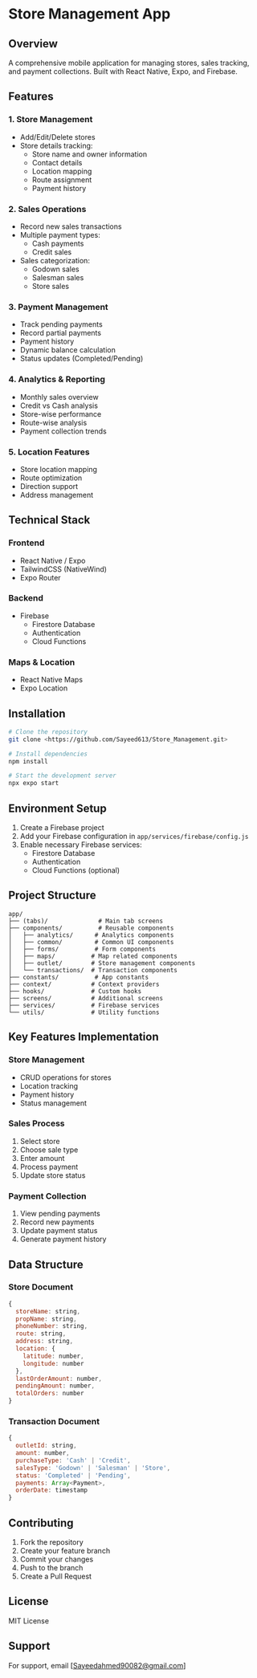 # Store Management App

## Overview
A comprehensive mobile application for managing stores, sales tracking, and payment collections. Built with React Native, Expo, and Firebase.

## Features

### 1. Store Management
- Add/Edit/Delete stores
- Store details tracking:
  - Store name and owner information
  - Contact details
  - Location mapping
  - Route assignment
  - Payment history

### 2. Sales Operations
- Record new sales transactions
- Multiple payment types:
  - Cash payments
  - Credit sales
- Sales categorization:
  - Godown sales
  - Salesman sales
  - Store sales

### 3. Payment Management
- Track pending payments
- Record partial payments
- Payment history
- Dynamic balance calculation
- Status updates (Completed/Pending)

### 4. Analytics & Reporting
- Monthly sales overview
- Credit vs Cash analysis
- Store-wise performance
- Route-wise analysis
- Payment collection trends

### 5. Location Features
- Store location mapping
- Route optimization
- Direction support
- Address management

## Technical Stack

### Frontend
- React Native / Expo
- TailwindCSS (NativeWind)
- Expo Router

### Backend
- Firebase
  - Firestore Database
  - Authentication
  - Cloud Functions

### Maps & Location
- React Native Maps
- Expo Location

## Installation

```bash
# Clone the repository
git clone <https://github.com/Sayeed613/Store_Management.git>

# Install dependencies
npm install

# Start the development server
npx expo start
```

## Environment Setup

1. Create a Firebase project
2. Add your Firebase configuration in `app/services/firebase/config.js`
3. Enable necessary Firebase services:
   - Firestore Database
   - Authentication
   - Cloud Functions (optional)

## Project Structure

```
app/
├── (tabs)/              # Main tab screens
├── components/          # Reusable components
│   ├── analytics/      # Analytics components
│   ├── common/         # Common UI components
│   ├── forms/          # Form components
│   ├── maps/          # Map related components
│   ├── outlet/        # Store management components
│   └── transactions/  # Transaction components
├── constants/          # App constants
├── context/           # Context providers
├── hooks/             # Custom hooks
├── screens/           # Additional screens
├── services/          # Firebase services
└── utils/             # Utility functions
```

## Key Features Implementation

### Store Management
- CRUD operations for stores
- Location tracking
- Payment history
- Status management

### Sales Process
1. Select store
2. Choose sale type
3. Enter amount
4. Process payment
5. Update store status

### Payment Collection
1. View pending payments
2. Record new payments
3. Update payment status
4. Generate payment history

## Data Structure

### Store Document
```javascript
{
  storeName: string,
  propName: string,
  phoneNumber: string,
  route: string,
  address: string,
  location: {
    latitude: number,
    longitude: number
  },
  lastOrderAmount: number,
  pendingAmount: number,
  totalOrders: number
}
```

### Transaction Document
```javascript
{
  outletId: string,
  amount: number,
  purchaseType: 'Cash' | 'Credit',
  salesType: 'Godown' | 'Salesman' | 'Store',
  status: 'Completed' | 'Pending',
  payments: Array<Payment>,
  orderDate: timestamp
}
```

## Contributing
1. Fork the repository
2. Create your feature branch
3. Commit your changes
4. Push to the branch
5. Create a Pull Request

## License
MIT License

## Support
For support, email [Sayeedahmed90082@gmail.com]





